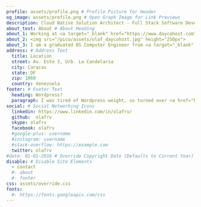 ```yaml
---
profile: assets/profile.png # Profile Picture for Header
og_image: assets/profile.png # Open Graph Image for Link Previews
description: Cloud Native Solution Architect - Full Stack Software Developer
about_text: About # About Heading
about_1: Working at <a target="_blank" href="https://www.daycohost.com" class="link-w-s">Daycohost</a> as <b>Chief Solution Architect (CSA)</b>. <br><br> Check my history &amp; <b>curriculum vitae (<a href="?cv/en" class="link-w-s">English</a>, <a href="?cv/es" class="link-w-s">Espa&ntilde;ol</a>)</b>. <br><br>Follow me on my social networks bellow, or check my <a target="_blank" href="https://www.linkedin.com/in/olafrv/" class="link-w-s">Linkedin</a> profile.
about_2: <img src="/pico/assets/olaf_daycohost.jpg" height="250px">
about_3: I am a graduated BS Computer Engineer from <a target="_blank" href="http://www.usb.ve" class="link-w-s">Simon Bolivar University</a>.<br><br>Passionate about <a target="_blank" href="https://opensource.org" class="link-w-s">open source</a> and hybrid IT solutions design and development. <br><br>Husband and a father of a girl.
address: # Address Text
  title: Location
  street: Av. Este 3, Urb. La Candelaria
  city: Caracas
  state: DF
  zip: 1060
  country: Venezuela
footer: # Footer Text
  heading: Wordpress?
  paragraph: I was tired of Wordpress weight, so turned over <a href="http://www.picocms.org">PicoCMS</a> &amp; <a href="http://startbootstrap.com">Freelancer</a>.
social: # Social Networking Icons
  linkedin: https://www.linkedin.com/in/olafrv/
  github:  olafrv
  skype: olafrv
  facebook: olafrv
  #google-plus: username
  #instagram: username
  #stack-overflow: https://example.com
  twitter: olafrv
#date: 01-01-2016 # Override Copyright Date (Defaults to Current Year)
disable: # Disable Site Elements
  - contact
  #- about
  #- footer
css: assets/override.css
fonts:
  #- https://fonts.googleapis.com/css
---
```

